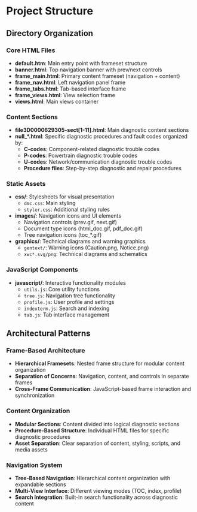 # Project Structure

## Directory Organization

### Core HTML Files
- **default.htm**: Main entry point with frameset structure
- **banner.html**: Top navigation banner with prev/next controls
- **frame_main.html**: Primary content frameset (navigation + content)
- **frame_nav.html**: Left navigation panel frame
- **frame_tabs.html**: Tab-based interface frame
- **frame_views.html**: View selection frame
- **views.html**: Main views container

### Content Sections
- **file3D0000629305-sect[1-11].html**: Main diagnostic content sections
- **null_*.html**: Specific diagnostic procedures and fault codes organized by:
  - **C-codes**: Component-related diagnostic trouble codes
  - **P-codes**: Powertrain diagnostic trouble codes  
  - **U-codes**: Network/communication diagnostic trouble codes
  - **Procedure files**: Step-by-step diagnostic and repair procedures

### Static Assets
- **css/**: Stylesheets for visual presentation
  - `dmc.css`: Main styling
  - `styler.css`: Additional styling rules
- **images/**: Navigation icons and UI elements
  - Navigation controls (prev.gif, next.gif)
  - Document type icons (html_doc.gif, pdf_doc.gif)
  - Tree navigation icons (toc_*.gif)
- **graphics/**: Technical diagrams and warning graphics
  - `gentext/`: Warning icons (Caution.png, Notice.png)
  - `xwc*.svg/png`: Technical diagrams and schematics

### JavaScript Components
- **javascript/**: Interactive functionality modules
  - `utils.js`: Core utility functions
  - `tree.js`: Navigation tree functionality
  - `profile.js`: User profile and settings
  - `indexterm.js`: Search and indexing
  - `tab.js`: Tab interface management

## Architectural Patterns

### Frame-Based Architecture
- **Hierarchical Framesets**: Nested frame structure for modular content organization
- **Separation of Concerns**: Navigation, content, and controls in separate frames
- **Cross-Frame Communication**: JavaScript-based frame interaction and synchronization

### Content Organization
- **Modular Sections**: Content divided into logical diagnostic sections
- **Procedure-Based Structure**: Individual HTML files for specific diagnostic procedures
- **Asset Separation**: Clear separation of content, styling, scripts, and media assets

### Navigation System
- **Tree-Based Navigation**: Hierarchical content organization with expandable sections
- **Multi-View Interface**: Different viewing modes (TOC, index, profile)
- **Search Integration**: Built-in search functionality across diagnostic content